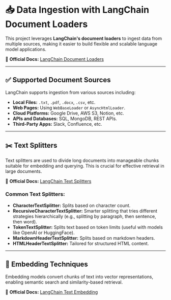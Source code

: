 # 📥 Data Ingestion with LangChain Document Loaders

This project leverages **LangChain's document loaders** to ingest data from multiple sources, making it easier to build flexible and scalable language model applications.

🔗 **Official Docs:** [LangChain Document Loaders](https://python.langchain.com/v0.2/docs/integrations/document_loaders/)

---

## ✅ Supported Document Sources

LangChain supports ingestion from various sources including:

- **Local Files:** `.txt`, `.pdf`, `.docx`, `.csv`, etc.
- **Web Pages:** Using `WebBaseLoader` or `AsyncHtmlLoader`.
- **Cloud Platforms:** Google Drive, AWS S3, Notion, etc.
- **APIs and Databases:** SQL, MongoDB, REST APIs.
- **Third-Party Apps:** Slack, Confluence, etc.

---

## ✂️ Text Splitters

Text splitters are used to divide long documents into manageable chunks suitable for embedding and querying. This is crucial for effective retrieval in large documents.

🔗 **Official Docs:** [LangChain Text Splitters](https://python.langchain.com/docs/concepts/text_splitters/)

### Common Text Splitters:
- **CharacterTextSplitter:** Splits based on character count.
- **RecursiveCharacterTextSplitter:** Smarter splitting that tries different strategies hierarchically (e.g., splitting by paragraph, then sentence, then word).
- **TokenTextSplitter:** Splits text based on token limits (useful with models like OpenAI or HuggingFace).
- **MarkdownHeaderTextSplitter:** Splits based on markdown headers.
- **HTMLHeaderTextSplitter:** Tailored for structured HTML content.

---

## 🧠 Embedding Techniques

Embedding models convert chunks of text into vector representations, enabling semantic search and similarity-based retrieval.

🔗 **Official Docs:** [LangChain Text Embedding](https://python.langchain.com/docs/integrations/text_embedding/)
